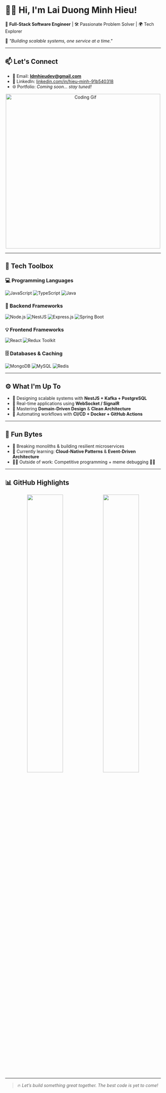# 👨‍💻 Hi, I'm Lai Duong Minh Hieu!

🚀 **Full-Stack Software Engineer** | 🛠️ Passionate Problem Solver | 🌍 Tech Explorer  

💬 *"Building scalable systems, one service at a time."*

---

## 📫 Let's Connect  

- 📧 Email: **ldmhieudev@gmail.com**  
- 💼 LinkedIn: [linkedin.com/in/hieu-minh-91b540318](https://www.linkedin.com/in/hieu-minh-91b540318/)  
- 🌐 Portfolio: *Coming soon... stay tuned!*  

<p align="center">
  <img src="https://media4.giphy.com/media/3o7TKy9Wn1F3mU5PZm/giphy.gif?cid=ecf05e47odsdzpvzrl6dyfrld44q0vq6mwq7m3g6vq58i1aa&ep=v1_gifs_search&rid=giphy.gif&ct=g" alt="Coding Gif" width="500"/>
</p>

---

## 🧰 Tech Toolbox

### 💻 Programming Languages
![JavaScript](https://img.shields.io/badge/-JavaScript-F7DF1E?style=for-the-badge&logo=javascript&logoColor=black)
![TypeScript](https://img.shields.io/badge/-TypeScript-3178C6?style=for-the-badge&logo=typescript&logoColor=white)
![Java](https://img.shields.io/badge/-Java-007396?style=for-the-badge&logo=java&logoColor=white)

### 🧱 Backend Frameworks
![Node.js](https://img.shields.io/badge/-Node.js-339933?style=for-the-badge&logo=node.js&logoColor=white)
![NestJS](https://img.shields.io/badge/-NestJS-E0234E?style=for-the-badge&logo=nestjs&logoColor=white)
![Express.js](https://img.shields.io/badge/-Express.js-000000?style=for-the-badge&logo=express&logoColor=white)
![Spring Boot](https://img.shields.io/badge/-Spring%20Boot-6DB33F?style=for-the-badge&logo=spring-boot&logoColor=white)

### 💡 Frontend Frameworks
![React](https://img.shields.io/badge/-React-61DAFB?style=for-the-badge&logo=react&logoColor=black)
![Redux Toolkit](https://img.shields.io/badge/-Redux%20Toolkit-764ABC?style=for-the-badge&logo=redux&logoColor=white)

### 🗄️ Databases & Caching
![MongoDB](https://img.shields.io/badge/-MongoDB-47A248?style=for-the-badge&logo=mongodb&logoColor=white)
![MySQL](https://img.shields.io/badge/-MySQL-4479A1?style=for-the-badge&logo=mysql&logoColor=white)
![Redis](https://img.shields.io/badge/-Redis-DC382D?style=for-the-badge&logo=redis&logoColor=white)

---

## ⚙️ What I'm Up To

- 🧱 Designing scalable systems with **NestJS + Kafka + PostgreSQL**
- 💬 Real-time applications using **WebSocket / SignalR**
- 🧠 Mastering **Domain-Driven Design** & **Clean Architecture**
- 🔁 Automating workflows with **CI/CD + Docker + GitHub Actions**

---

## 🧠 Fun Bytes

- 🎯 Breaking monoliths & building resilient microservices
- 📖 Currently learning: **Cloud-Native Patterns** & **Event-Driven Architecture**
- 🤹‍♂️ Outside of work: Competitive programming + meme debugging 👨‍🔧

---

## 📊 GitHub Highlights

<p align="center">
  <img src="https://github-readme-stats.vercel.app/api?username=ldmhieudev&show_icons=true&theme=tokyonight" width="48%" />
  <img src="https://github-readme-streak-stats.herokuapp.com/?user=ldmhieudev&theme=tokyonight" width="48%" />
</p>

---

> 🔥 *Let’s build something great together. The best code is yet to come!*


